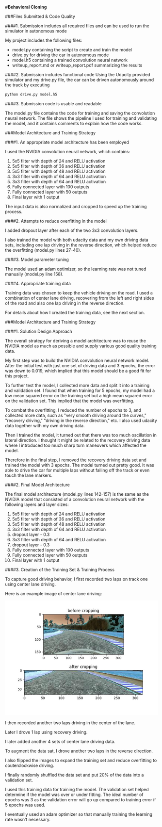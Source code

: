 #**Behavioral Cloning** 


###Files Submitted & Code Quality

####1. Submission includes all required files and can be used to run the simulator in autonomous mode

My project includes the following files:
* model.py containing the script to create and train the model
* drive.py for driving the car in autonomous mode
* model.h5 containing a trained convolution neural network
* writeup_report.md or writeup_report.pdf summarizing the results

####2. Submission includes functional code
Using the Udacity provided simulator and my drive.py file, the car can be driven autonomously around the track by executing
```sh
python drive.py model.h5
```

####3. Submission code is usable and readable

The model.py file contains the code for training and saving the convolution neural network. The file shows the pipeline I used for training and validating the model, and it contains comments to explain how the code works.

###Model Architecture and Training Strategy

####1. An appropriate model architecture has been employed

I used the NVIDIA convolution neural network, which contains:
1. 5x5 filter with depth of 24 and RELU activation
2. 5x5 filter with depth of 36 and RELU activation
3. 5x5 filter with depth of 48 and RELU activation
4. 3x3 filter with depth of 64 and RELU activation
5. 3x3 filter with depth of 64 and RELU activation
6. Fully connected layer with 100 outputs
7. Fully connected layer with 50 outputs
8. Final layer with 1 output

The input data is also normalized and cropped to speed up the training process.

####2. Attempts to reduce overfitting in the model

I added dropout layer after each of the two 3x3 convolution layers.

I also trained the model with both udacity data and my own driving data sets, including one lap driving in the reverse direction, which helped reduce the overfitting (model.py lines 27-40).


####3. Model parameter tuning

The model used an adam optimizer, so the learning rate was not tuned manually (model.py line 158).

####4. Appropriate training data

Training data was chosen to keep the vehicle driving on the road. I used a combination of center lane driving, recovering from the left and right sides of the road and also one lap driving in the reverse direction.

For details about how I created the training data, see the next section.

###Model Architecture and Training Strategy

####1. Solution Design Approach

The overall strategy for deriving a model architecture was to reuse the NVIDIA model as much as possible and supply various good quality training data.

My first step was to build the NVIDIA convolution neural network model. After the initial test with just one set of driving data and 3 epochs, the error was down to 0.019, which implied that this model should be a good fit for this project.

To further test the model, I collected more data and split it into a training and validation set. I found that when training for 5 epochs, my model had a low mean squared error on the training set but a high mean squared error on the validation set. This implied that the model was overfitting.

To combat the overfitting, I reduced the number of epochs to 3, and collected more data, such as "very smooth driving around the curves," "recovery driving," "driving in the reverse direction," etc. I also used udacity data together with my own driving data.

Then I trained the model, it turned out that there was too much oscillation in lateral direction. I thought it might be related to the recovery driving data where I introduced too much sharp turn maneuvers which affected the model.

Therefore in the final step, I removed the recovery driving data set and trained the model with 3 epochs. The model turned out pretty good. It was able to drive the car for multiple laps without falling off the track or even touch the lane markers.


####2. Final Model Architecture

The final model architecture (model.py lines 142-157) is the same as the NVIDIA model that consisted of a convolution neural network with the following layers and layer sizes:
1. 5x5 filter with depth of 24 and RELU activation
2. 5x5 filter with depth of 36 and RELU activation
3. 5x5 filter with depth of 48 and RELU activation
4. 3x3 filter with depth of 64 and RELU activation
5. dropout layer - 0.3
6. 3x3 filter with depth of 64 and RELU activation
7. dropout layer - 0.3
8. Fully connected layer with 100 outputs
9. Fully connected layer with 50 outputs
10. Final layer with 1 output

####3. Creation of the Training Set & Training Process

To capture good driving behavior, I first recorded two laps on track one using center lane driving.

Here is an example image of center lane driving:

![before_and_after_crop](writeup_images/before_and_after_crop.jpg)

I then recorded another two laps driving in the center of the lane.

Later I drove 1 lap using recovery driving.

I later added another 4 sets of center lane driving data.

To augment the data sat, I drove another two laps in the reverse direction.

I also flipped the images to expand the training set and reduce overfitting to couterclockwise driving.

I finally randomly shuffled the data set and put 20% of the data into a validation set.

I used this training data for training the model. The validation set helped determine if the model was over or under fitting. The ideal number of epochs was 3 as the validation error will go up compared to training error if 5 epochs was used.

I eventually used an adam optimizer so that manually training the learning rate wasn't necessary.
